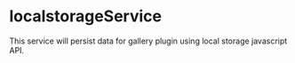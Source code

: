 # localstorageService
This service will persist data for gallery plugin using local storage javascript API. 
